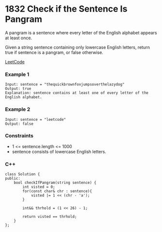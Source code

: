 # 1832 Check if the Sentence Is Pangram

A pangram is a sentence where every letter of the English alphabet appears at least once.

Given a string sentence containing only lowercase English letters, return true if sentence is a pangram, or false otherwise.
 

[LeetCode](https://leetcode.cn/problems/check-if-the-sentence-is-pangram/)


### Example 1

```
Input: sentence = "thequickbrownfoxjumpsoverthelazydog"
Output: true
Explanation: sentence contains at least one of every letter of the English alphabet.
```

### Example 2

```
Input: sentence = "leetcode"
Output: false
```

### Constraints

* 1 <= sentence.length <= 1000
* sentence consists of lowercase English letters.


### C++ 

```
class Solution {
public:
    bool checkIfPangram(string sentence) {
        int visted = 0;
        for(const char& chr : sentence){
            visted |= 1 << (chr - 'a');
        }

        int&& thrhold = (1 << 26) - 1;

        return visted == thrhold;
    }
};
```
